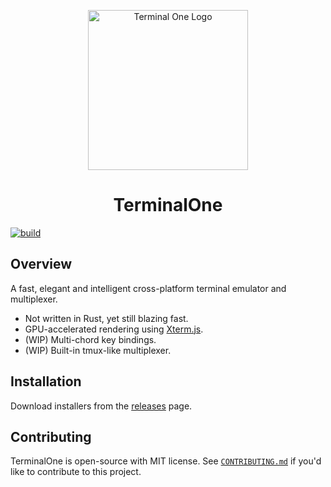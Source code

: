 <p align="center">
    <img width="256" alt="Terminal One Logo" src="https://github.com/kunchenguid/TerminalOne/blob/main/apps/app/assets/icon.png?raw=true">
</p>

<h1 align="center">TerminalOne</h1>

[![build](https://github.com/kunchenguid/TerminalOne/actions/workflows/build.yml/badge.svg)](https://github.com/kunchenguid/TerminalOne/actions/workflows/build.yml)

## Overview

A fast, elegant and intelligent cross-platform terminal emulator and multiplexer.
* Not written in Rust, yet still blazing fast.
* GPU-accelerated rendering using [Xterm.js](https://xtermjs.org/).
* (WIP) Multi-chord key bindings.
* (WIP) Built-in tmux-like multiplexer.

## Installation

Download installers from the [releases](https://github.com/kunchenguid/TerminalOne/releases) page.

## Contributing

TerminalOne is open-source with MIT license. See [`CONTRIBUTING.md`](CONTRIBUTING.md) if you'd like to contribute to this project.

